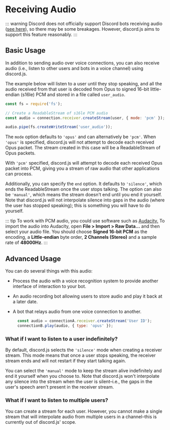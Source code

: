 # Receiving Audio

::: warning Discord does not officially support Discord bots receiving audio \([see here](https://github.com/discord/discord-api-docs/issues/808)\), so there may be some breakages. However, discord.js aims to support this feature reasonably. :::

## Basic Usage

In addition to sending audio over voice connections, you can also receive audio \(i.e., listen to other users and bots in a voice channel\) using discord.js.

The example below will listen to a user until they stop speaking, and all the audio received from that user is decoded from Opus to signed 16-bit little-endian \(s16le\) PCM and stored in a file called `user_audio`.

```javascript
const fs = require('fs');

// Create a ReadableStream of s16le PCM audio
const audio = connection.receiver.createStream(user, { mode: 'pcm' });

audio.pipe(fs.createWriteStream('user_audio'));
```

The `mode` option defaults to `'opus'` and can alternatively be `'pcm'`. When `'opus'` is specified, discord.js will not attempt to decode each received Opus packet. The stream created in this case will be a ReadableStream of Opus packets.

With `'pcm'` specified, discord.js will attempt to decode each received Opus packet into PCM, giving you a stream of raw audio that other applications can process.

Additionally, you can specify the `end` option. It defaults to `'silence'`, which ends the ReadableStream once the user stops talking. The option can also be `'manual'`, which means the stream doesn't end until you end it yourself. Note that discord.js will not interpolate silence into gaps in the audio \(where the user has stopped speaking\); this is something you will have to do yourself.

::: tip To work with PCM audio, you could use software such as [Audacity.](https://www.audacityteam.org/) To import the audio into Audacity, open **File &gt; Import &gt; Raw Data...** and then select your audio file. You should choose **Signed 16-bit PCM** as the encoding, a **Little-endian** byte order, **2 Channels \(Stereo\)** and a sample rate of **48000Hz**. :::

## Advanced Usage

You can do several things with this audio:

* Process the audio with a voice recognition system to provide another interface of interaction to your bot.
* An audio recording bot allowing users to store audio and play it back at a later date.
* A bot that relays audio from one voice connection to another.

  ```javascript
    const audio = connectionA.receiver.createStream('User ID');
    connectionB.play(audio, { type: 'opus' });
  ```

### What if I want to listen to a user indefinitely?

By default, discord.js selects the `'silence'` mode when creating a receiver stream. This mode means that once a user stops speaking, the receiver stream ends and will not restart if they start talking again.

You can select the `'manual'` mode to keep the stream alive indefinitely and end it yourself when you choose to. Note that discord.js won't interpolate any silence into the stream when the user is silent–i.e., the gaps in the user's speech aren't present in the receiver stream.

### What if I want to listen to multiple users?

You can create a stream for each user. However, you cannot make a single stream that will interpolate audio from multiple users in a channel–this is currently out of discord.js' scope.

